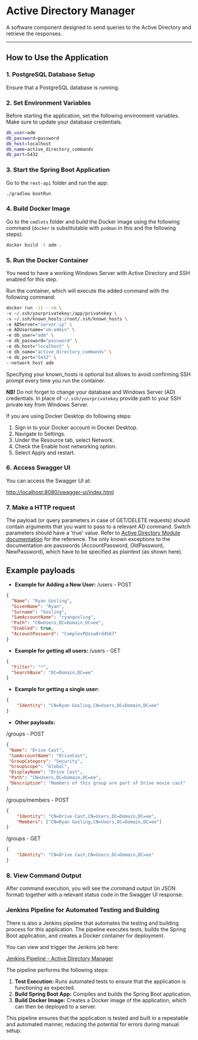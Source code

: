 # Active Directory Manager

A software component designed to send queries to the Active Directory and retrieve the responses.

---

## How to Use the Application

### 1. PostgreSQL Database Setup
Ensure that a PostgreSQL database is running.

### 2. Set Environment Variables
Before starting the application, set the following environment variables. Make sure to update your database credentials.

```bash
db_user=adm
db_password=password
db_host=localhost
db_name=active_directory_commands
db_port=5432
```
### 3. Start the Spring Boot Application
Go to the `rest-api` folder and run the app:
```bash
./gradlew bootRun
```

### 4. Build Docker Image
Go to the `cmdlets` folder and build the Docker image using the following command (`docker` is substitutable with `podman` in this and the following steps):

```bash
docker build -t adm .
```

### 5. Run the Docker Container
You need to have a working Windows Server with Active Directory and SSH enabled for this step.

Run the container, which will execute the added command with the following command:

```bash
docker run -it --rm \
-v ~/.ssh/yourprivatekey:/app/privatekey \
-v ~/.ssh/known_hosts:/root/.ssh/known_hosts \
-e ADServer="server-ip" \
-e ADUsername="vm-admin" \
-e db_user="adm" \
-e db_password="password" \
-e db_host="localhost" \
-e db_name="active_directory_commands" \
-e db_port="5432" \
--network host adm
```

Specifying your known_hosts is optional but allows to avoid confirming SSH prompt every time you run the container.

**NB!** Do not forget to change your database and Windows Server (AD) credentials. In place of `~/.ssh/yourprivatekey` provide path to your SSH private key from Windows Server.

If you are using Docker Desktop do following steps: 
1. Sign in to your Docker account in Docker Desktop.
2. Navigate to Settings.
3. Under the Resource tab, select Network.
4. Check the Enable host networking option.
5. Select Apply and restart.

### 6. Access Swagger UI
You can access the Swagger UI at:

[http://localhost:8080/swagger-ui/index.html](http://localhost:8080/swagger-ui/index.html)

### 7. Make a HTTP request
The payload (or query parameters in case of GET/DELETE requests) should contain arguments that you want to pass to a relevant AD command. Switch parameters should have a 'true' value. Refer to [Active Directory Module documentation](https://learn.microsoft.com/en-us/powershell/module/activedirectory/) for the reference. The only known exceptions to the documentation are passwords (AccountPassword, OldPassword, NewPassword), which have to be specified as plaintext (as shown here).

## Example payloads

- **Example for Adding a New User:**
/users - POST
```json
{
  "Name": "Ryan Gosling",
  "GivenName": "Ryan",
  "Surname": "Gosling",
  "SamAccountName": "ryangosling",
  "Path": "CN=Users,DC=Domain,DC=ee", 
  "Enabled": true,
  "AccountPassword": "ComplexP@ssw0rd4567"
}
```

- **Example for getting all users:**
/users - GET
```json
{
  "Filter": "*",
  "SearchBase": "DC=Domain,DC=ee"
}
```
- **Example for getting a single user:**
```json
{
    "Identity": "CN=Ryan Gosling,CN=Users,DC=Domain,DC=ee"
}
```

- **Other payloads:**

/groups - POST
```json
{
 "Name": "Drive Cast",
 "SamAccountName": "DriveCast",
 "GroupCategory": "Security",
 "GroupScope": "Global",
 "DisplayName": "Drive Cast",
 "Path": "CN=Users,DC=Domain,DC=ee",
 "Description": "Members of this group are part of Drive movie cast"
}
```
/groups/members - POST
```json
{
    "Identity": "CN=Drive Cast,CN=Users,DC=Domain,DC=ee",
    "Members": ["CN=Ryan Gosling,CN=Users,DC=Domain,DC=ee"]
}
```

/groups - GET
```json
{
    "Identity": "CN=Drive Cast,CN=Users,DC=Domain,DC=ee"
}
```

### 8. View Command Output
After command execution, you will see the command output (in JSON format) together with a relevant status code in the Swagger UI response. 

### Jenkins Pipeline for Automated Testing and Building

There is also a Jenkins pipeline that automates the testing and building process for this application. The pipeline executes tests, builds the Spring Boot application, and creates a Docker container for deployment.

You can view and trigger the Jenkins job here:

[Jenkins Pipeline - Active Directory Manager](https://srv620081.hstgr.cloud/job/ActiveDirectory/)

The pipeline performs the following steps:
1. **Test Execution:** Runs automated tests to ensure that the application is functioning as expected.
2. **Build Spring Boot App:** Compiles and builds the Spring Boot application.
3. **Build Docker Image:** Creates a Docker image of the application, which can then be deployed to a server.

This pipeline ensures that the application is tested and built in a repeatable and automated manner, reducing the potential for errors during manual setup.



